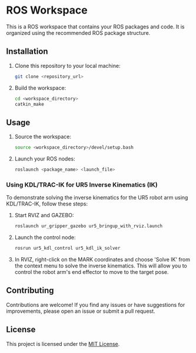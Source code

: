 # ROS Workspace

This is a ROS workspace that contains your ROS packages and code. It is organized using the recommended ROS package structure.

## Installation

1. Clone this repository to your local machine:

    ```bash
    git clone <repository_url>
    ```

2. Build the workspace:

    ```bash
    cd <workspace_directory>
    catkin_make
    ```

## Usage

1. Source the workspace:

    ```bash
    source <workspace_directory>/devel/setup.bash
    ```

2. Launch your ROS nodes:

    ```bash
    roslaunch <package_name> <launch_file>
    ```

### Using KDL/TRAC-IK for UR5 Inverse Kinematics (IK)

To demonstrate solving the inverse kinematics for the UR5 robot arm using KDL/TRAC-IK, follow these steps:

1. Start RVIZ and GAZEBO:

    ```bash
    roslaunch ur_gripper_gazebo ur5_bringup_with_rviz.launch 
    ```

2. Launch the control node:

    ```bash
    rosrun ur5_kdl_control ur5_kdl_ik_solver
    ```

3. In RVIZ, right-click on the MARK coordinates and choose 'Solve IK' from the context menu to solve the inverse kinematics. This will allow you to control the robot arm's end effector to move to the target pose.

## Contributing

Contributions are welcome! If you find any issues or have suggestions for improvements, please open an issue or submit a pull request.

## License

This project is licensed under the [MIT License](LICENSE).
